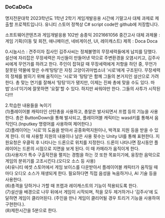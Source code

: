 <h3>DoCaDoCa</h3>
<p>명지전문대학 2023학년도 1학년 2학기 게임개발응용 시간에 기말고사 대체 과제로 제출할 프로젝트입니다.
유니티 스토어 정책상 C# script code만 github에 저장합니다.</p>

소프트웨어콘텐츠과 게임개발응용 102반 송종익 2021661056 
중간고사 대체 과제물 : 게임 기획(이동 및 회전, 애니메이션, 네비게이션, UI, 레이캐스트)
제목 : Doca Doca 
<p>0.시눕시스 : 견주이자 집사인 김주사씨는 정체불명의 무장세력들에게 납치를 당했다. 설산에 자리잡은 무장세력은 자신들이 만들어낸 약으로 주변환경을 오염시키고, 김주사씨에게 무언가를 하려고 한다. 주인이 잡혀갈 때 무장세력에게 저항을 하던 중, 무언가 잘못된 약물에 맞은 수캐‘탕탕’은 자칭 고양이귀마법소녀 ‘시로’에게 구조된다. 무장세력의 정체를 밝히기 위해 움직이는 ‘시로’와 ’탕탕’은 함께 그들의 본거지인 설산으로 가려 한다. 총 맞는 연기를 잘해서 ‘탕탕’이가 됐지만, 이제는 진짜 총에 맞을 수도 있다. 마법’소녀’이기에 잘못하면 '요절'할 수 있다. 하지만 싸워야만 한다. 그들의 사투가 시작된다!!!</p>
<p1.장르 및 유저체험 : FPS 장르로 한다. 나무 괴물들이 플레이어를 발견하면 네비게이션 기능을 통해 달려오도록 한다. 적을 처치하면 Game Manger가 스코어를 기록하고, 남은 적의 수를 감소시킨다. 
 나무 괴물들은 매우 빠른 속도의 불꽃공을 쏟아낸다.(일명 파이어볼트) 이 불꽃공은 피격 부위에 따라 1~3번 맞으면 사망한다. 실제 총격전이 벌어지는 잠입 및 구출 작전을 경험과 유사한 경험을 할 수 있게 한다.</p>
 <p>2.학습한 내용들을 녹이기<br>
(1)플레이어블 캐릭터인 산탄총을 사용하고, 총알은 발사되면서 프랩 등의 기능을 사용한다. 총은 ButtonDown을 통해 발사되고, 플레이어블 캐릭터는 wasd키를 통해서 움직인다.(Inputkey 명령어를 사용하여 제어한다.)<br>
(2)플레이어는 ‘시로’의 도움을 받아서 공중화력지원이나, 박격포 지원 등을 받을 수 있게 한다. 이 때 사용할 지원의 내용이나 남은 사용 횟수는 Unity UI를 통해 표현한다. 지원요청은 우클릭 후 나타나는 드론으로 위치를 지정한다. 드론이 나타나면 잠시동안 플레이어는 드론의 시점으로 지면을 보게 된다. 이 때 카메라가 움직이게 한다.<br>
(3)사용자가 특수 구출작전을 펼치는 경험을 하는 것 또한 목표이기에, 웅장한 음악으로 게임의 분위기를 고조시킨다.(오디오 소스 등 사용)<br>
(4)유니티 에셋 스토어에서 게임 보이스를 다운받아서 플레이어블 캐릭터가 움직일 때마다 오디오 소스가 재생되게 한다. 필요하다면 직접 음성을 녹음하거나, AI 기술 등을 사용한다.<br>
(6)총격을 당하거나 가할 때 프랩과 레이캐스트의 기능이 적용되도록 한다.<br>
(7)설산을 배경으로 나무 뒤에서 게임이 시작되며, 적을 모두 제거하거나 ‘김주사’에 도달하면 게임이 클리어된다. (주인을 만나 게임이 클리어될 경우 트리거 기능을 사용하여 구현한다.).<br>
(8)제한시간을 5분으로 한다.<br></p>

